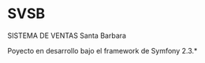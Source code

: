 SVSB
====

SISTEMA DE VENTAS Santa Barbara


Poyecto en desarrollo bajo el framework de Symfony 2.3.* 


